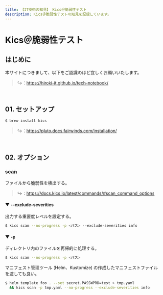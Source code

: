 ```yaml
---
title: 【IT技術の知見】 Kics＠脆弱性テスト
description: Kics＠脆弱性テストの知見を記録しています。
---
```


# Kics＠脆弱性テスト

## はじめに

本サイトにつきまして、以下をご認識のほど宜しくお願いいたします。

> ↪️：https://hiroki-it.github.io/tech-notebook/

<br>

## 01. セットアップ

```bash
$ brew install kics
```

> ↪️：https://pluto.docs.fairwinds.com/installation/

<br>

## 02. オプション

### scan

ファイルから脆弱性を検出する。

> ↪️：https://docs.kics.io/latest/commands/#scan_command_options

#### ▼ --exclude-severities

出力する重要度レベルを設定する。

```bash
$ kics scan --no-progress -p <パス> --exclude-severities info
```

#### ▼ -p

ディレクトリ内のファイルを再帰的に処理する。

```bash
$ kics scan --no-progress -p <パス>
```

マニフェスト管理ツール (Helm、Kustomize) の作成したマニフェストファイルを渡しても良い。

```bash
$ helm template foo . --set secret.PASSWPRD=test > tmp.yaml
  && kics scan -p tmp.yaml --no-progress --exclude-severities info
```

<br>

